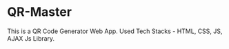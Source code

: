 # QR-Master
This is a QR Code Generator Web App. Used Tech Stacks - HTML, CSS, JS, AJAX Js Library.
